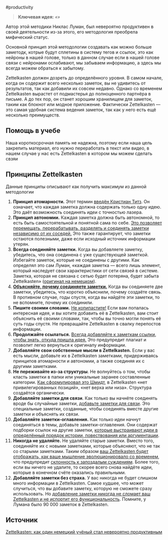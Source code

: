 #productivity 

> **Ключевая идея:**
> _«»_

Автор этой методики Никлас Луман, был невероятно продуктивен в своей деятельности из-за этого, его методология преобрела мифический статус.

Основной принцип этой методологии создавать как можно больше заметодк, котрые будут сплетины в систему тегов и ссылок, это как нейроны в нашей голове, только в данном случае если в нашей голове связи с нейронами ослабивают, мы забываем информацию, а здесь мы всегда можем обраться к забытому.

Zettelkasten должен дозреть до определённого уровня. В самом начале, когда он содержит всего несколько заметок, вы не удивитесь от результатов, так как добавили их совсем недавно. Однако со временем Zettelkasten вырастет от подмастерья до полноценного партнёра в письме. А до тех пор, он станет хорошим хранилищем для заметок, таким как блокнот или модное приложение. Фактически Zettelkasten — это самая удобная система ведения заметок, так как у него есть ещё несколько преимуществ.

## Помощь в учебе
Наша короткосрочная память не надежна, поэтому если наша цель закрепить материал, его нужно переработать в текст или видео, в нашем случае у нас есть Zettelkasten в котором мы можем сделать свзяи

## Принципы Zettelkasten
Данные принципы описывают как получить максимум из данной методологии

1.  **Принцип атомарности.** Этот термин [введён Кристиан Титз](https://zettelkasten.de/posts/create-zettel-from-reading-notes/). Он означает, что каждая заметка должна содержать только одну идею. Это даёт возможность соединять идеи с точностью лазера.
2. **Принцип автономии.** Каждая заметка должна быть автономной, то есть быть самостоятельной и понятной сама по себе. [Это позволяет перемещать, перерабатывать, разделять и соединять заметки независимо от их соседей.](https://omxi.se/2015-06-21-living-with-a-zettelkasten.html) Это также гарантирует, что заметки остаются полезными, даже если исходный источник информации утерян.
3. **Всегда соединяйте заметки.** Когда вы добавляете заметку, убедитесь, что она соединена с уже существующей заметкой. Избегайте заметок, которые не соединены с другими. Как определял это сам Луман, «каждая заметка — всего лишь элемент, который наследует свои характеристики от сети связей в системе. Заметка, которая не связана с сетью будет потеряна, будет забыта Zettelkasten» ([оригинал на немецком](https://www.uni-bielefeld.de/soz/luhmann-archiv/pdf/jschmidt_zettelkasten-als-uberraschungsgenerator.pdf)).
4. **[Объясняйте, почему соединяете заметки.](https://zettelkasten.de/posts/zettelkasten-antifragile/)** Когда вы соединяете две заметки, убедитесь, что коротко объяснили, почему создаёте связь. В противном случае, годы спустя, когда вы найдёте эти заметки, то не вспомните, почему их соединили.
5. **Пишите своими словами.** [Не копипастите!](https://www.reddit.com/r/Zettelkasten/comments/b566a4/what_is_a_zettelkasten/) Если вам попалась интересная идея, и вы хотите добавить её в Zettelkasten, вам стоит объяснить её своими словами, так, чтобы вы точно могли понять её суть годы спустя. Не превращайте Zettelkasten в свалку перепостов информации.
6.  **Продолжайте ссылаться.** [Всегда добавляйте к заметкам ссылки, чтобы знать, откуда пришла идея.](https://www.reddit.com/r/Zettelkasten/comments/b566a4/what_is_a_zettelkasten/) Это предупредит плагиат и позволит легко вернуться к оригиналу информации.
7.  **Добавляйте свои собственные мысли в Zettelkasten.** Если у вас есть мысли, добавьте их в Zettelkasten заметками, придерживаясь принципов атомарности и автономии, а также соединяя их с другими заметками.
8.  **Не переживайте из-за структуры**. Не волнуйтесь о том, чтобы класть заметки в папки или уникальные заранее составленные категории. [Как сформулировал это Шмидт](https://sociologica.unibo.it/article/view/8350/8270), в Zettelkasten «нет привилегированных позиций», «нет верха или низа». Структура создаётся органически.
9.  **Добавляйте заметки для связи**. Как только вы начнёте соединять вроде бы случайные заметки, [добавьте заметки для связи](https://omxi.se/2015-06-21-living-with-a-zettelkasten.html). Это специальные заметки, созданные, чтобы соединять вместе другие заметки и объяснять их связи.
10. **Добавляйте заметки-оглавления.** Как только идеи начнут соединяться в темы, добавьте заметки-оглавления. Они содержат подборки ссылок на другие заметки, [которые выстраивают идеи в определённый порядок истории, повествования или аргументации](https://omxi.se/2015-06-21-living-with-a-zettelkasten.html).
11. **Никогда не удаляйте.** Не удаляйте старые заметки. Вместо того, соединяйте их с новыми заметками, которые объясняют, что не так со старыми заметками. Таким образом [ваш Zettelkasten будет отображать, как ваше мышление эволюционировало со временем](https://sociologica.unibo.it/article/view/8350/8270), что предупредит [склонность к запоздалым суждениям](https://rationalwiki.org/wiki/Hindsight_bias). Более того, если вы ничего не удалите, то скорее всего снова найдёте идеи, которые в конечном счёте оказались правильными.
12. **Добавляйте заметки без страха.** У вас никогда не будет слишком много информации в Zettelkasten. Самое худшее, что может случиться, что вы добавите заметку, которую не сможете сразу использовать. Но д[обавление заметки никогда не сломает ваш Zettelkasten и не испортит его функциональность](https://omxi.se/2015-06-21-living-with-a-zettelkasten.html). Помните, у Лумана было 90 000 заметок в Zettelkasten.


## Источник
[Zettelkasten: как один немецкий учёный стал невероятно продуктивным](https://habr.com/ru/post/508672/)
